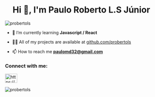 <h1 align="center">Hi 👋, I'm Paulo Roberto L.S Júnior</h1>
<p align="left"> <img src="https://komarev.com/ghpvc/?username=probertols&label=Profile%20views&color=0e75b6&style=flat" alt="probertols" /> </p>

- 🌱 I’m currently learning **Javascript / React**

- 👨‍💻 All of my projects are available at [github.com/probertols](github.com/probertols)

- 📫 How to reach me **paulomd32@gmail.com**

<h3 align="left">Connect with me:</h3>
<p align="left">
<a href="https://linkedin.com/in/probertojr/" target="blank"><img align="center" src="https://raw.githubusercontent.com/rahuldkjain/github-profile-readme-generator/master/src/images/icons/Social/linked-in-alt.svg" alt="https://www.linkedin.com/in/probertojr/" height="30" width="40" /></a>
</p>


<p><img align="center" src="https://github-readme-streak-stats.herokuapp.com/?user=probertols&" alt="probertols" /></p>
